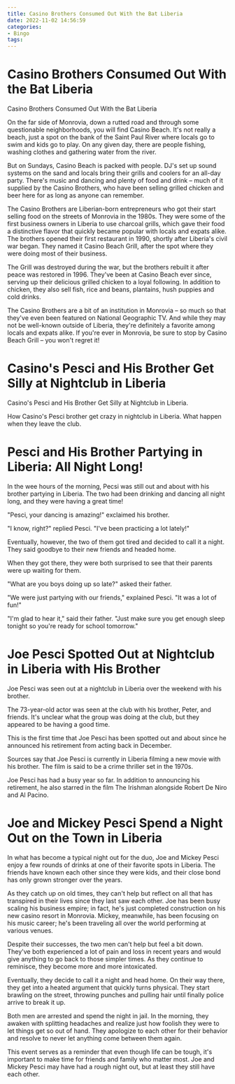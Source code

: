 ```yaml
---
title: Casino Brothers Consumed Out With the Bat Liberia
date: 2022-11-02 14:56:59
categories:
- Bingo
tags:
---
```



#  Casino Brothers Consumed Out With the Bat Liberia

Casino Brothers Consumed Out With the Bat Liberia

On the far side of Monrovia, down a rutted road and through some questionable neighborhoods, you will find Casino Beach. It's not really a beach, just a spot on the bank of the Saint Paul River where locals go to swim and kids go to play. On any given day, there are people fishing, washing clothes and gathering water from the river.

But on Sundays, Casino Beach is packed with people. DJ's set up sound systems on the sand and locals bring their grills and coolers for an all-day party. There's music and dancing and plenty of food and drink – much of it supplied by the Casino Brothers, who have been selling grilled chicken and beer here for as long as anyone can remember.

The Casino Brothers are Liberian-born entrepreneurs who got their start selling food on the streets of Monrovia in the 1980s. They were some of the first business owners in Liberia to use charcoal grills, which gave their food a distinctive flavor that quickly became popular with locals and expats alike. The brothers opened their first restaurant in 1990, shortly after Liberia's civil war began. They named it Casino Beach Grill, after the spot where they were doing most of their business.

The Grill was destroyed during the war, but the brothers rebuilt it after peace was restored in 1996. They've been at Casino Beach ever since, serving up their delicious grilled chicken to a loyal following. In addition to chicken, they also sell fish, rice and beans, plantains, hush puppies and cold drinks.

The Casino Brothers are a bit of an institution in Monrovia – so much so that they've even been featured on National Geographic TV. And while they may not be well-known outside of Liberia, they're definitely a favorite among locals and expats alike. If you're ever in Monrovia, be sure to stop by Casino Beach Grill – you won't regret it!

#  Casino's Pesci and His Brother Get Silly at Nightclub in Liberia

Casino's Pesci and His Brother Get Silly at Nightclub in Liberia.

How Casino's Pesci brother get crazy in nightclub in Liberia. What happen when they leave the club.

#  Pesci and His Brother Partying in Liberia: All Night Long!

In the wee hours of the morning, Pecsi was still out and about with his brother partying in Liberia. The two had been drinking and dancing all night long, and they were having a great time!

"Pesci, your dancing is amazing!" exclaimed his brother.

"I know, right?" replied Pesci. "I've been practicing a lot lately!"

Eventually, however, the two of them got tired and decided to call it a night. They said goodbye to their new friends and headed home.

When they got there, they were both surprised to see that their parents were up waiting for them.

"What are you boys doing up so late?" asked their father.

"We were just partying with our friends," explained Pesci. "It was a lot of fun!"

"I'm glad to hear it," said their father. "Just make sure you get enough sleep tonight so you're ready for school tomorrow."

#  Joe Pesci Spotted Out at Nightclub in Liberia with His Brother

Joe Pesci was seen out at a nightclub in Liberia over the weekend with his brother.

The 73-year-old actor was seen at the club with his brother, Peter, and friends. It's unclear what the group was doing at the club, but they appeared to be having a good time.

This is the first time that Joe Pesci has been spotted out and about since he announced his retirement from acting back in December.

Sources say that Joe Pesci is currently in Liberia filming a new movie with his brother. The film is said to be a crime thriller set in the 1970s.

Joe Pesci has had a busy year so far. In addition to announcing his retirement, he also starred in the film The Irishman alongside Robert De Niro and Al Pacino.

#  Joe and Mickey Pesci Spend a Night Out on the Town in Liberia

In what has become a typical night out for the duo, Joe and Mickey Pesci enjoy a few rounds of drinks at one of their favorite spots in Liberia. The friends have known each other since they were kids, and their close bond has only grown stronger over the years.

As they catch up on old times, they can't help but reflect on all that has transpired in their lives since they last saw each other. Joe has been busy scaling his business empire; in fact, he's just completed construction on his new casino resort in Monrovia. Mickey, meanwhile, has been focusing on his music career; he's been traveling all over the world performing at various venues.

Despite their successes, the two men can't help but feel a bit down. They've both experienced a lot of pain and loss in recent years and would give anything to go back to those simpler times. As they continue to reminisce, they become more and more intoxicated.

Eventually, they decide to call it a night and head home. On their way there, they get into a heated argument that quickly turns physical. They start brawling on the street, throwing punches and pulling hair until finally police arrive to break it up.

Both men are arrested and spend the night in jail. In the morning, they awaken with splitting headaches and realize just how foolish they were to let things get so out of hand. They apologize to each other for their behavior and resolve to never let anything come between them again.

This event serves as a reminder that even though life can be tough, it's important to make time for friends and family who matter most. Joe and Mickey Pesci may have had a rough night out, but at least they still have each other.